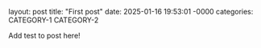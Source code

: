 layout: post
title: "First post"
date: 2025-01-16 19:53:01 -0000
categories: CATEGORY-1 CATEGORY-2

Add test to post here!
